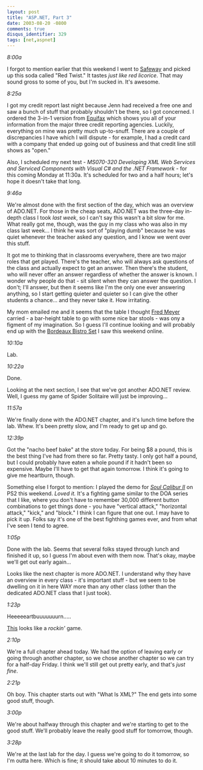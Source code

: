 ```yaml
---
layout: post
title: "ASP.NET, Part 3"
date: 2003-08-20 -0800
comments: true
disqus_identifier: 329
tags: [net,aspnet]
---
```

*8:00a*

 I forgot to mention earlier that this weekend I went to
[Safeway](http://www.safeway.com) and picked up this soda called "Red
Twist." It tastes *just like red licorice*. That may sound gross to some
of you, but I'm sucked in. It's awesome.

 *8:25a*

 I got my credit report last night because Jenn had received a free one
and saw a bunch of stuff that probably shouldn't be there, so I got
concerned. I ordered the 3-in-1 version from
[Equifax](http://www.equifax.com) which shows you all of your
information from the major three credit reporting agencies. Luckily,
everything on mine was pretty much up-to-snuff. There are a couple of
discrepancies I have which I will dispute - for example, I had a credit
card with a company that ended up going out of business and that credit
line still shows as "open."

 Also, I scheduled my next test - *MS070-320 Developing XML Web Services
and Serviced Components with Visual C# and the .NET Framework* - for
this coming Monday at 11:30a. It's scheduled for two and a half hours;
let's hope it doesn't take that long.

 *9:46a*

 We're almost done with the first section of the day, which was an
overview of ADO.NET. For those in the cheap seats, ADO.NET was the
three-day in-depth class I took *last week*, so I can't say this wasn't
a bit slow for me. What really got me, though, was the guy in my class
who was also in my class last week... I think he was sort of "playing
dumb" because he was quiet whenever the teacher asked any question, and
I know we went over this stuff.

 It got me to thinking that in classrooms everywhere, there are two
major roles that get played. There's the teacher, who will always ask
questions of the class and actually expect to get an answer. Then
there's the student, who will never offer an answer regardless of
whether the answer is known. I wonder why people do that - sit silent
when they can answer the question. I don't; I'll answer, but then it
seems like I'm the only one ever answering anything, so I start getting
quieter and quieter so I can give the other students a chance... and
they never take it. How irritating.

 My mom emailed me and it seems that the table I thought [Fred
Meyer](http://www.fredmeyer.com) carried - a bar-height table to go with
some nice bar stools - was ony a figment of my imagination. So I guess
I'll continue looking and will probably end up with the [Bordeaux Bistro
Set](http://www.furniturefind.com/Hillsdale/HD-BordeauxBistro.htm) I saw
this weekend online.

 *10:10a*

 Lab.

 *10:22a*

 Done.

 Looking at the next section, I see that we've got another ADO.NET
review. Well, I guess my game of Spider Solitaire will just be
improving...

 *11:57a*

 We're finally done with the ADO.NET chapter, and it's lunch time before
the lab. Whew. It's been pretty slow, and I'm ready to get up and go.

 *12:39p*

 Got the "nacho beef bake" at the store today. For being $8 a pound,
this is the best thing I've had from there so far. Pretty tasty. I only
got half a pound, but I could probably have eaten a whole pound if it
hadn't been so expensive. Maybe I'll have to get that again tomorrow. I
think it's going to give me heartburn, though.

 Something else I forgot to mention: I played the demo for [*Soul
Calibur
II*](http://www.amazon.com/exec/obidos/ASIN/B00008H2IW/mhsvortex) on PS2
this weekend. *Loved it.* It's a fighting game similar to the DOA series
that I like, where you don't have to remember 30,000 different button
combinations to get things done - you have "vertical attack,"
"horizontal attack," "kick," and "block." I think I can figure that one
out. I may have to pick it up. Folks say it's one of the best fighthing
games ever, and from what I've seen I tend to agree.

 *1:05p*

 Done with the lab. Seems that several folks stayed through lunch and
finished it up, so I guess I'm about even with them now. That's okay,
maybe we'll get out early again...

 Looks like the next chapter is more ADO.NET. I understand why they have
an overview in every class - it's important stuff - but we seem to be
dwelling on it in here WAY more than any other class (other than the
dedicated ADO.NET class that I just took).

 *1:23p*

 Heeeeeartbuuuuuuurn.....

 [This](http://www.whoisxiii.com/) looks like a *rockin'* game.

 *2:10p*

 We're a full chapter ahead today. We had the option of leaving early or
going through another chapter, so we chose another chapter so we can try
for a half-day Friday. I think we'll still get out pretty early, and
that's *just fine*.

 *2:21p*

 Oh boy. This chapter starts out with "What Is XML?" The end gets into
some good stuff, though.

 *3:00p*

 We're about halfway through this chapter and we're starting to get to
the good stuff. We'll probably leave the really good stuff for tomorrow,
though.

 *3:28p*

 We're at the last lab for the day. I guess we're going to do it
tomorrow, so I'm outta here. Which is fine; it should take about 10
minutes to do it.
